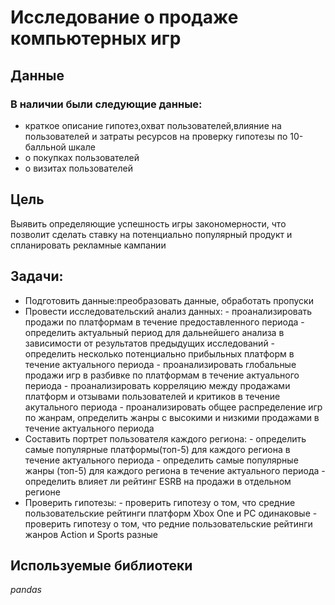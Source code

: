# Исследование о продаже компьютерных игр
## Данные
### В наличии были следующие данные:
- краткое описание гипотез,охват пользователей,влияние на пользователей и затраты ресурсов на проверку гипотезы по 10-балльной шкале
- о покупках пользователей
- о визитах пользователей
## Цель
Выявить определяющие успешность игры закономерности, что позволит сделать ставку на потенциально популярный продукт и спланировать рекламные кампании
## Задачи:
- Подготовить данные:преобразовать данные, обработать пропуски
- Провести исследовательский анализ данных: 
      - проанализировать продажи по платформам в течение предоставленного периода 
      - определить актуальный период для дальнейшего анализа в зависимости от результатов предыдущих исследований 
      - определить несколько потенциально прибыльных платформ в течение актуального периода 
      - проанализировать глобальные продажи игр в разбивке по платформам в течение актуального периода 
      - проанализировать корреляцию между продажами платформ и отзывами пользователей и критиков в течение акутального периода 
      - проанализировать общее распределение игр по жанрам, определить жанры с высокими и низкими продажами в течение актуального периода   
- Составить портрет пользователя каждого региона: 
        - определить самые популярные платформы(топ-5) для каждого региона в течение актуального периода 
        - определить самые популярные жанры (топ-5) для каждого региона в течение актуального периода 
        - определить влияет ли рейтинг ESRB на продажи в отдельном регионе
 - Проверить гипотезы: 
       - проверить гипотезу о том, что средние пользовательские рейтинги платформ Xbox One и PC одинаковые 
       - проверить гипотезу о том, что редние пользовательские рейтинги жанров Action и Sports разные
## Используемые библиотеки
*pandas*
 
